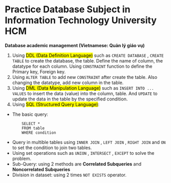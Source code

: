 # Practice Database Subject in Information Technology University HCM
**Database academic management (Vietnamese: Quản lý giáo vụ)**

1. Using <mark >DDL (Data Definition Language)</mark> such as `CREATE DATABASE` , `CREATE TABLE` to create the database, the table. Define the name of column, the datatype for each column. Using `CONSTRAINT` function to define the Primary key, Foreign key.
2. Using `ALTER TABLE` to add new `CONSTRAINT` after create the table. Also changing the datatype, add new column in the table. 
3. Using <mark >DML (Data Manipulation Language)</mark> such as `INSERT INTO ... VALUES` to insert the data (value) into the column, table. And `UPDATE` to update the data in the table by the specified condition.
4. Using <mark >SQL (Structured Query Language)</mark>:
- The basic query:
    ```
        SELECT *
        FROM table
        WHERE condition
    ```
- Query in multible tables using `INNER JOIN` , `LEFT JOIN` , `RIGHT JOIN` and `ON` to set the condition to join two tables.
- Using set operations such as `UNION` , `INTERSECT` , `EXCEPT` to solve the problem.
- Sub-Query: using 2 methods are **Correlated Subqueries** and  **Noncorrelated Subqueries**
- Division in dataset: using 2 times `NOT EXISTS` operator.
